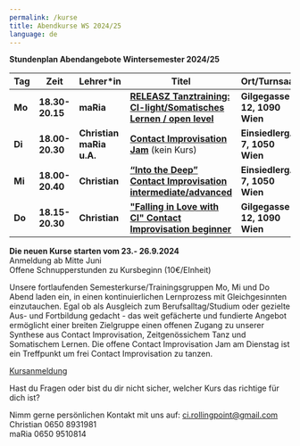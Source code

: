 ```yaml
---
permalink: /kurse
title: Abendkurse WS 2024/25
language: de
---
```

**Stundenplan Abendangebote Wintersemester 2024/25**

| Tag    | Zeit            | Lehrer*in                | Titel                                                                     | Ort/Turnsaal                  |
| ------ | --------------- | ------------------------ | ------------------------------------------------------------------------- | ----------------------------- |
| **Mo** | **18.30-20.15** | **maRia**                | **[RELEASZ Tanztraining: CI-light/Somatisches Lernen / open level](#mo)** | **Gilgegasse 12, 1090 Wien**  |
| **Di** | **18.00-20.30** | **Christian maRia u.A.** | **[Contact Improvisation Jam](#di)** (kein Kurs)                          | **Einsiedlerg. 7, 1050 Wien** |
| **Mi** | **18.00-20.40** | **Christian**            | **[“Into the Deep” Contact Improvisation intermediate/advanced](#mi)**    | **Einsiedlerg. 7, 1050 Wien** |
| **Do** | **18.15-20.30** | **Christian**            | **["Falling in Love with CI" Contact Improvisation beginner](#do)**       | **Gilgegasse 12, 1090 Wien**  |

**Die neuen Kurse starten vom 23.- 26.9.2024**\
Anmeldung ab Mitte Juni\
Offene Schnupperstunden zu Kursbeginn (10€/EInheit)

Unsere fortlaufenden Semesterkurse/Trainingsgruppen Mo, Mi und Do Abend laden ein, in einen kontinuierlichen Lernprozess mit Gleichgesinnten einzutauchen. Egal ob als Ausgleich zum Berufsalltag/Studium oder gezielte Aus- und Fortbildung gedacht - das weit gefächerte und fundierte Angebot ermöglicht einer breiten Zielgruppe einen offenen Zugang zu unserer Synthese aus Contact Improvisation, Zeitgenössichem Tanz und Somatischem Lernen. Die offene Contact Improvisation Jam am Dienstag ist ein Treffpunkt um frei Contact Improvisation zu tanzen.

[Kursanmeldung](https://rollingpoint.at/Kursanmeldung)

Hast du Fragen oder bist du dir nicht sicher, welcher Kurs das richtige für dich ist?

Nimm gerne persönlichen Kontakt mit uns auf: ci.rollingpoint@gmail.com\
Christian 0650 8931981\
maRia 0650 9510814